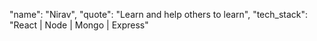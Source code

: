 "name": "Nirav",
"quote": "Learn and help others to learn", 
"tech_stack": "React | Node | Mongo | Express"
